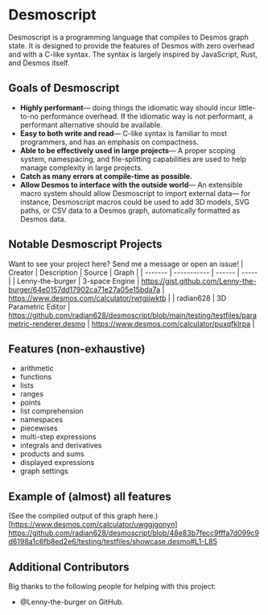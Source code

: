 # Desmoscript

Desmoscript is a programming language that compiles to Desmos graph state. It is designed to provide the features of Desmos with zero overhead and with a C-like syntax. The syntax is largely inspired by JavaScript, Rust, and Desmos itself.

## Goals of Desmoscript
- **Highly performant**&mdash; doing things the idiomatic way should incur little-to-no performance overhead. If the idiomatic way is not performant, a performant alternative should be available.
- **Easy to both write and read**&mdash; C-like syntax is familiar to most programmers, and has an emphasis on compactness. 
- **Able to be effectively used in large projects**&mdash; A proper scoping system, namespacing, and file-splitting capabilities are used to help manage complexity in large projects.
- **Catch as many errors at compile-time as possible.**
- **Allow Desmos to interface with the outside world**&mdash; An extensible macro system should allow Desmoscript to import external data&mdash; for instance, Desmoscript macros could be used to add 3D models, SVG paths, or CSV data to a Desmos graph, automatically formatted as Desmos data.

## Notable Desmoscript Projects
Want to see your project here? Send me a message or open an issue!
| Creator | Description | Source | Graph |
| ------- | ----------- | ------ | ----- |
| Lenny-the-burger | 3-space Engine | https://gist.github.com/Lenny-the-burger/64e0157dd17902ca71e27a05e15bda7a | https://www.desmos.com/calculator/rwtgjjwktb |
| radian628 | 3D Parametric Editor | https://github.com/radian628/desmoscript/blob/main/testing/testfiles/parametric-renderer.desmo | https://www.desmos.com/calculator/puxqfklrpa |

## Features (non-exhaustive)
- arithmetic
- functions
- lists
- ranges
- points
- list comprehension
- namespaces
- piecewises
- multi-step expressions
- integrals and derivatives
- products and sums
- displayed expressions
- graph settings

## Example of (almost) all features
(See the compiled output of this graph here.)[https://www.desmos.com/calculator/uwggjgonyn]
https://github.com/radian628/desmoscript/blob/48e83b7fecc9fffa7d099c9d6198a1c6fb8ed2e6/testing/testfiles/showcase.desmo#L1-L85

## Additional Contributors
Big thanks to the following people for helping with this project:
- @Lenny-the-burger on GitHub.